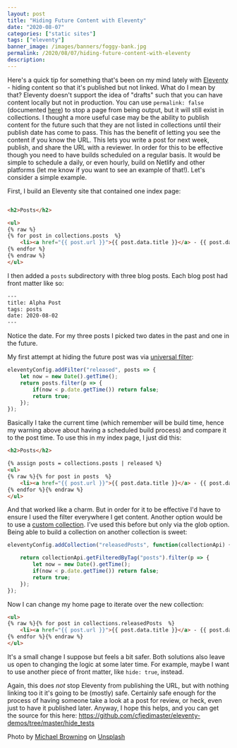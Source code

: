 ```yaml
---
layout: post
title: "Hiding Future Content with Eleventy"
date: "2020-08-07"
categories: ["static sites"]
tags: ["eleventy"]
banner_image: /images/banners/foggy-bank.jpg
permalink: /2020/08/07/hiding-future-content-with-eleventy
description: 
---
```


Here's a quick tip for something that's been on my mind lately with [Eleventy](https://www.11ty.dev) - hiding content so that it's published but not linked. What do I mean by that? Eleventy doesn't support the idea of "drafts" such that you can have content locally but not in production. You can use `permalink: false` (documented [here](https://www.11ty.dev/docs/permalinks/#disable-templating-in-permalinks)) to stop a page from being output, but it will still exist in collections. I thought a more useful case may be the ability to publish content for the future such that they are not listed in collections until their publish date has come to pass. This has the benefit of letting you see the content if you know the URL. This lets you write a post for next week, publish, and share the URL with a reviewer. In order for this to be effective though you need to have builds scheduled on a regular basis. It would be simple to schedule a daily, or even hourly, build on Netlify and other platforms (let me know if you want to see an example of that!). Let's consider a simple example.

First, I build an Eleventy site that contained one index page:

```html

<h2>Posts</h2>

<ul>
{% raw %}
{% for post in collections.posts  %}
	<li><a href="{{ post.url }}">{{ post.data.title }}</a> - {{ post.date }}</li>
{% endfor %}
{% endraw %}
</ul>
```

I then added a `posts` subdirectory with three blog posts. Each blog post had front matter like so:

```html
---
title: Alpha Post
tags: posts
date: 2020-08-02
---
```

Notice the date. For my three posts I picked two dates in the past and one in the future. 

My first attempt at hiding the future post was via [universal filter](https://www.11ty.dev/docs/filters/#universal-filters):

```js
eleventyConfig.addFilter("released", posts => {
	let now = new Date().getTime();
	return posts.filter(p => {
		if(now < p.date.getTime()) return false;
		return true;
	});
});
```

Basically I take the current time (which remember will be build time, hence my warning above about having a scheduled build process) and compare it to the post time. To use this in my index page, I just did this:

```html
<h2>Posts</h2>

{% assign posts = collections.posts | released %}
<ul>
{% raw %}{% for post in posts  %}
	<li><a href="{{ post.url }}">{{ post.data.title }}</a> - {{ post.date }}</li>
{% endfor %}{% endraw %}
</ul>
```

And that worked like a charm. But in order for it to be effective I'd have to ensure I used the filter everywhere I get content. Another option would be to use a [custom collection](https://www.11ty.dev/docs/collections/). I've used this before but only via the glob option. Being able to build a collection on another collection is sweet:

```js
eleventyConfig.addCollection("releasedPosts", function(collectionApi) {

	return collectionApi.getFilteredByTag("posts").filter(p => {
		let now = new Date().getTime();
		if(now < p.date.getTime()) return false;
		return true;
	});
});
```

Now I can change my home page to iterate over the new collection:

```html
<ul>
{% raw %}{% for post in collections.releasedPosts  %}
	<li><a href="{{ post.url }}">{{ post.data.title }}</a> - {{ post.date }}</li>
{% endfor %}{% endraw %}
</ul>
```

It's a small change I suppose but feels a bit safer. Both solutions also leave us open to changing the logic at some later time. For example, maybe I want to use another piece of front matter, like `hide: true`, instead. 

Again, this does *not* stop Eleventy from publishing the URL, but with nothing linking too it it's going to be (mostly) safe. Certainly safe enough for the process of having someone take a look at a post for review, or heck, even just to have it published later. Anyway, I hope this helps, and you can get the source for this here: <https://github.com/cfjedimaster/eleventy-demos/tree/master/hide_tests>

<span>Photo by <a href="https://unsplash.com/@michaelwb?utm_source=unsplash&amp;utm_medium=referral&amp;utm_content=creditCopyText">Michael Browning</a> on <a href="https://unsplash.com/s/photos/hidden?utm_source=unsplash&amp;utm_medium=referral&amp;utm_content=creditCopyText">Unsplash</a></span>
